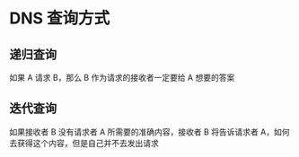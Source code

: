 # DNS 查询方式

## 递归查询

如果 A 请求 B，那么 B 作为请求的接收者一定要给 A 想要的答案

## 迭代查询

如果接收者 B 没有请求者 A 所需要的准确内容，接收者 B 将告诉请求者 A，如何去获得这个内容，但是自己并不去发出请求
